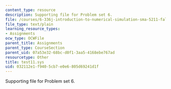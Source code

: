 ```yaml
---
content_type: resource
description: Supporting file for Problem set 6.
file: /courses/6-336j-introduction-to-numerical-simulation-sma-5211-fall-2003/032112e1f9405cb7e0e6805d69241d1f_test11.sys
file_type: text/plain
learning_resource_types:
- Assignments
ocw_type: OCWFile
parent_title: Assignments
parent_type: CourseSection
parent_uid: 07a53e32-68bc-d0f1-3aa5-4168ebe767ad
resourcetype: Other
title: test11.sys
uid: 032112e1-f940-5cb7-e0e6-805d69241d1f
---
```

Supporting file for Problem set 6.

